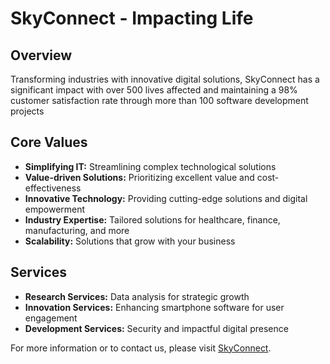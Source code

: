 # SkyConnect - Impacting Life

## Overview
Transforming industries with innovative digital solutions, SkyConnect has a significant impact with over 500 lives affected and maintaining a 98% customer satisfaction rate through more than 100 software development projects

## Core Values
- **Simplifying IT:** Streamlining complex technological solutions&#8203;
- **Value-driven Solutions:** Prioritizing excellent value and cost-effectiveness&#8203;
- **Innovative Technology:** Providing cutting-edge solutions and digital empowerment&#8203;
- **Industry Expertise:** Tailored solutions for healthcare, finance, manufacturing, and more
- **Scalability:** Solutions that grow with your business

## Services
- **Research Services:** Data analysis for strategic growth
- **Innovation Services:** Enhancing smartphone software for user engagement
- **Development Services:** Security and impactful digital presence


For more information or to contact us, please visit [SkyConnect](http://skyconnect.co.tz/).

